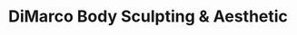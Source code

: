 ---
title: "DiMarco Body Sculpting & Aesthetic"
url: /buffalo/dimarco-body-sculpting-and-aesthetic/
shop: shop
---